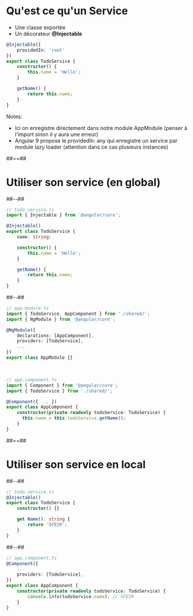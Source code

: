 <!-- .slide: class="with-code inconsolata" -->

# Qu'est ce qu'un Service
- Une classe exportée
- Un décorateur <b>@Injectable</b>

```typescript
@Injectable({
    providedIn: 'root'
})
export class TodoService {
    constructor() {
        this.name = 'Hello';
    }

    getName() {
        return this.name;
    }
}
```

<!-- .element: class="big-code" -->

Notes:

-   Ici on enregistre directement dans notre module AppModule (penser à l'import sinon il y aura une erreur)
-   Angular 9 propose le providedIn: any qui enregistre un service par module lazy loader (attention dans ce cas plusieurs instances)

##==##

<!-- .slide: class="two-column-layout" -->

# Utiliser son service (en global)

##--##

```typescript
// todo.service.ts
import { Injectable } from '@angular/core';

@Injectable()
export class TodoService {
    name: string;

    constructor() {
        this.name = 'Hello';
    }

    getName() {
        return this.name;
    }
}
```

<!-- .element: class="medium-code" -->


##--##

```typescript
// app.module.ts
import { TodoService, AppComponent } from './shared/';
import { NgModule } from '@angular/core';

@NgModule({
    declarations: [AppComponent],
    providers: [TodoService],
    ...
})
export class AppModule {}
```

<!-- .element: class="medium-code" -->


<br>

```typescript
// app.component.ts
import { Component } from '@angular/core';
import { TodoService } from './shared/';

@Component({ ... })
export class AppComponent {
    constructor(private readonly todoService: TodoService) {
      this.name = this.todoService.getName();
    }
}
```

<!-- .element: class="medium-code" -->


##==##

<!-- .slide: class="two-column-layout" -->

# Utiliser son service en local

##--##

<!-- .slide: class="with-code inconsolata" -->

```typescript
// todo.service.ts
@Injectable()
export class TodoService {
    constructor() {}

    get Name(): string {
        return 'SFEIR';
    }
}
```

<!-- .element: class="big-code" -->

##--##

<!-- .slide: class="with-code inconsolata" -->

```typescript
// app.component.ts
@Component({
    ...
    providers: [TodoService],
})
export class AppComponent {
    constructor(private readonly todoService: TodoService) {
        console.info(todoService.name); // SFEIR
    }
}
```

<!-- .element: class="big-code" -->
